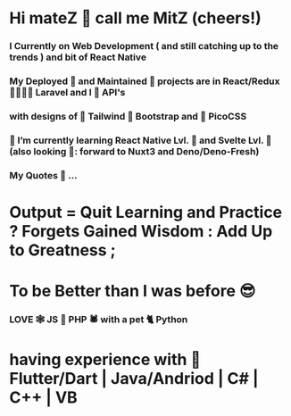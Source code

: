 # Hi mateZ :clinking_glasses: call me MitZ (cheers!)

###   I Currently on Web Development ( and still catching up to the trends ) and bit of React Native
###   My Deployed :house_with_garden: and Maintained :bricks: projects are in React/Redux :family_man_woman_girl_boy: Laravel and I :hugs: API's
###   with designs of :notebook_with_decorative_cover: Tailwind :scroll: Bootstrap and :green_book: PicoCSS

### 	:hibiscus: I’m currently learning React Native Lvl. :rose: and Svelte Lvl. :rose: (also looking 🤔: forward to Nuxt3 and Deno/Deno-Fresh)

### 	My Quotes :thinking: ... 
#   Output = Quit Learning and Practice ? Forgets Gained Wisdom : Add Up to Greatness ; 
#   To be Better than I was before :sunglasses:

###   LOVE :spider_web: JS :couple: PHP :spider: with a pet :cat2: Python
#   having experience with :t-rex: Flutter/Dart | Java/Andriod | C# | C++ | VB

<!--
Next in line to study
| 🌱: Nuxt3 Lvl. 
| 🌱: Next Typescript 
| 🌱 Deno Fresh
| :seedling: Firebase

Emoji
https://github.com/ikatyang/emoji-cheat-sheet/blob/master/README.md
-->
